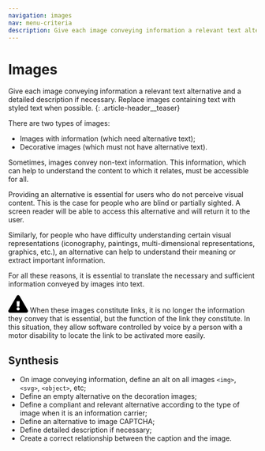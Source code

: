 ```yaml
---
navigation: images
nav: menu-criteria
description: Give each image conveying information a relevant text alternative and a detailed description if necessary. Replace images containing text with styled text when possible
---
```


# Images

Give each image conveying information a relevant text alternative and a detailed description if necessary. Replace images containing text with styled text when possible.
{: .article-header__teaser}

There are two types of images:

* Images with information (which need alternative text);
* Decorative images (which must not have alternative text).

Sometimes, images convey non-text information. This information, which can help to understand the content to which it relates, must be accessible for all.

Providing an alternative is essential for users who do not perceive visual content. This is the case for people who are blind or partially sighted. A screen reader will be able to access this alternative and will return it to the user.

Similarly, for people who have difficulty understanding certain visual representations (iconography, paintings, multi-dimensional representations, graphics, etc.), an alternative can help to understand their meaning or extract important information.

For all these reasons, it is essential to translate the necessary and sufficient information conveyed by images into text.

<div class="important">
<svg role="img" aria-label="Important" xmlns="http://www.w3.org/2000/svg" viewBox="0 0 576 512" width="40" height="36"><title>Important</title><path d="M569.517 440.013C587.975 472.007 564.806 512 527.94 512H48.054c-36.937 0-59.999-40.055-41.577-71.987L246.423 23.985c18.467-32.009 64.72-31.951 83.154 0l239.94 416.028zM288 354c-25.405 0-46 20.595-46 46s20.595 46 46 46 46-20.595 46-46-20.595-46-46-46zm-43.673-165.346l7.418 136c.347 6.364 5.609 11.346 11.982 11.346h48.546c6.373 0 11.635-4.982 11.982-11.346l7.418-136c.375-6.874-5.098-12.654-11.982-12.654h-63.383c-6.884 0-12.356 5.78-11.981 12.654z"/></svg>
When these images constitute links, it is no longer the information they convey that is essential, but the function of the link they constitute. In this situation, they allow software controlled by voice by a person with a motor disability to locate the link to be activated more easily.
</div>

## Synthesis
* On image conveying information, define an alt on all images `<img>`, `<svg>`, `<object>`, etc;
* Define an empty alternative on the decoration images;
* Define a compliant and relevant alternative according to the type of image when it is an information carrier;
* Define an alternative to image CAPTCHA;
* Define detailed description if necessary;
* Create a correct relationship between the caption and the image.


